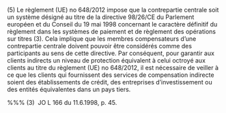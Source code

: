 (5) Le règlement (UE) no 648/2012 impose que la contrepartie centrale soit un système désigné au titre de la directive 98/26/CE du Parlement européen et du Conseil du 19 mai 1998 concernant le caractère définitif du règlement dans les systèmes de paiement et de règlement des opérations sur titres (3). Cela implique que les membres compensateurs d’une contrepartie centrale doivent pouvoir être considérés comme des participants au sens de cette directive. Par conséquent, pour garantir aux clients indirects un niveau de protection équivalent à celui octroyé aux clients au titre du règlement (UE) no 648/2012, il est nécessaire de veiller à ce que les clients qui fournissent des services de compensation indirecte soient des établissements de crédit, des entreprises d’investissement ou des entités équivalentes dans un pays tiers.

%%% (3)  JO L 166 du 11.6.1998, p. 45.